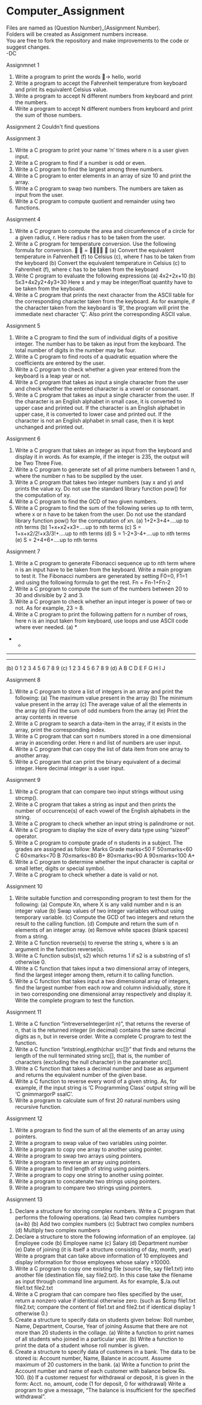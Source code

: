 # Computer_Assignment
Files are named as (Question Number)_(Assignment Number). </br>
Folders will be created as Assignment numbers increase. </br>
You are free to fork the repository and make improvements to the code or suggest changes. </br>
-DC

Assignmnet 1
1.	Write a program to print the words → hello, world
2.	Write a program to accept the Fahrenheit temperature from keyboard and print its equivalent Celsius value.
3.	Write a program to accept N different numbers from keyboard and print the numbers.
4.	Write a program to accept N different numbers from keyboard and print the sum of those numbers.

Assignment 2
Couldn't find questions

Assignment 3
1.	Write a C program to print your name ‘n’ times where n is a user given input.
2.	Write a C program to find if a number is odd or even.
3.	Write a C program to find the largest among three numbers.
4.	Write a C program to enter elements in an array of size 10 and print the array.
5.	Write a C program to swap two numbers. The numbers are taken as input from the user.
6.	Write a C program to compute quotient and remainder using two functions. 

Assignment 4
1. Write a C program to compute the area and circumference of a circle for a
given radius, r. Here radius r has to be taken from the user.
2. Write a C program for temperature conversion. Use the following
formula for conversion.
􀯖
􀬹 = 􀯙􀬿􀬷􀬶
􀬽
(a) Convert the equivalent temperature in Fahrenheit (f) to Celsius (c),
where f has to be taken from the keyboard
(b) Convert the equivalent temperature in Celsius (c) to Fahrenheit (f),
where c has to be taken from the keyboard
3. Write C program to evaluate the following expressions
(a) 4x2+2x+10
(b) 5x3+4x2y2+4y3+30
Here x and y may be integer/float quantity have to be taken from the
keyboard.
4. Write a C program that prints the next character from the ASCII table for
the corresponding character taken from the keyboard. As for example, if
the character taken from the keyboard is ‘B’, the program will print the
immediate next character ‘Ç’. Also print the corresponding ASCII value.

Assignment 5
1. Write a C program to find the sum of individual digits of a positive
integer. The number has to be taken as input from the keyboard. The total
number of digits in the number may be four.
2. Write a C program to find roots of a quadratic equation where the
coefficients are entered by the user.
3. Write a C program to check whether a given year entered from the
keyboard is a leap year or not.
4. Write a C program that takes as input a single character from the user and
check whether the entered character is a vowel or consonant.
5. Write a C program that takes as input a single character from the user. If
the character is an English alphabet in small case, it is converted to upper
case and printed out. If the character is an English alphabet in upper case,
it is converted to lower case and printed out. If the character is not an
English alphabet in small case, then it is kept unchanged and printed out.

Assignment 6
1. Write a C program that takes an integer as input from the keyboard and
display it in words. As for example, if the integer is 235, the output will
be Two Three Five.
2. Write a C program to generate set of all prime numbers between 1 and n,
where the number n has to be supplied by the user.
3. Write a C program that takes two integer numbers (say x and y) and
prints the value xy. Do not use the standard library function pow() for the
computation of xy.
4. Write a C program to find the GCD of two given numbers.
5. Write a C program to find the sum of the following series up to nth term,
where x or n have to be taken from the user. Do not use the standard
library function pow() for the computation of xn.
(a) 1+2+3+4+….up to nth terms
(b) 1+x+x2+x3+….up to nth terms
(c) S = 1+x+x2/2!+x3/3!+….up to nth terms
(d) S = 1-2+3-4+….up to nth terms
(e) S = 2+4+6+….up to nth terms

Assignment 7
1. Write a C program to generate Fibonacci sequence up to nth term where n
is an input have to be taken from the keyboard. Write a main program to
test it. The Fibonacci numbers are generated by setting F0=0, F1=1 and
using the following formula to get the rest.
Fn = Fn-1+Fn-2
2. Write a C program to compute the sum of the numbers between 20 to 30
and divisible by 2 and 3.
3. Write a C program to check whether an input integer is power of two or
not. As for example, 23 = 8.
4. Write a C program to print the following pattern for n number of rows,
here n is an input taken from keyboard, use loops and use ASCII code
where ever needed.
(a) *
* *
* * *
* * * *
(b) 0
1 2
3 4 5
6 7 8 9
(c) 1
2 3 4
5 6 7 8 9
(d) A
B C
D E F
G H I J

Assignment 8
1. Write a C program to store a list of integers in an array and print the
following:
(a) The maximum value present in the array
(b) The minimum value present in the array
(c) The average value of all the elements in the array
(d) Find the sum of odd numbers from the array
(e) Print the array contents in reverse
2. Write a C program to search a data-item in the array, if it exists in the
array, print the corresponding index.
3. Write a C program that can sort n numbers stored in a one dimensional
array in ascending order. Here n and list of numbers are user input.
4. Write a C program that can copy the list of data item from one array to
another array.
5. Write a C program that can print the binary equivalent of a decimal
integer. Here decimal integer is a user input.

Assignment 9
1. Write a C program that can compare two input strings without using
strcmp().
2. Write a C program that takes a string as input and then prints the
number of occurrence(s) of each vowel of the English alphabets in the
string.
3. Write a C program to check whether an input string is palindrome or
not.
4. Write a C program to display the size of every data type using “sizeof”
operator.
5. Write a C program to compute grade of n students in a subject. The
grades are assigned as follow:
Marks Grade
marks<50 F
50≤marks<60 C
60≤marks<70 B
70≤marks<80 B+
80≤marks<90 A
90≤marks<100 A+
6. Write a C program to determine whether the input character is capital
or small letter, digits or special symbol.
7. Write a C program to check whether a date is valid or not.

Assignment 10
1. Write suitable function and corresponding program to test them for the
following:
(a) Compute Xn, where X is any valid number and n is an integer value
(b) Swap values of two integer variables without using temporary
variable.
(c) Compute the GCD of two integers and return the result to the
calling function.
(d) Compute and return the sum of n elements of an integer array.
(e) Remove white spaces (blank spaces) from a string.
2. Write a C function reverse(s) to reverse the string s, where s is an
argument in the function reverse(s).
3. Write a C function subs(s1, s2) which returns 1 if s2 is a substring of
s1 otherwise 0.
4. Write a C function that takes input a two dimensional array of
integers, find the largest integer among them, return it to calling
function.
5. Write a C function that takes input a two dimensional array of
integers, find the largest number from each row and column
individually, store it in two corresponding one dimensional array
respectively and display it. Write the complete program to test the
function.

Assignment 11
1. Write a C function “ïntreverseInteger(int n)”, that returns the reverse
of n, that is the returned integer (in decimal) contains the same
decimal digits as n, but in reverse order. Write a complete C program
to test the function.
2. Write a C function “intstringLength(char src[])” that finds and returns
the length of the null terminated string src[], that is, the number of
characters (excluding the null character) in the parameter src[].
3. Write a C function that takes a decimal number and base as argument
and returns the equivalent number of the given base.
4. Write a C function to reverse every word of a given string. As, for
example, if the input string is ‘C Programming Class’ output string
will be ‘C gnimmargorP ssalC’.
5. Write a program to calculate sum of first 20 natural numbers using
recursive function.

Assignment 12
1. Write a program to find the sum of all the elements of an array using
pointers.
2. Write a program to swap value of two variables using pointer.
3. Write a program to copy one array to another using pointer.
4. Write a program to swap two arrays using pointers.
5. Write a program to reverse an array using pointers.
6. Write a program to find length of string using pointers.
7. Write a program to copy one string to another using pointer.
8. Write a program to concatenate two strings using pointers.
9. Write a program to compare two strings using pointers.

Assignment 13
1. Declare a structure for storing complex numbers. Write a C program that performs
the following operations.
(a) Read two complex numbers (a+ib)
(b) Add two complex numbers
(c) Subtract two complex numbers
(d) Multiply two complex numbers
2. Declare a structure to store the following information of an employee.
(a) Employee code
(b) Employee name
(c) Salary
(d) Department number
(e) Date of joining (it is itself a structure consisting of day, month, year)
Write a program that can take above information of 10 employees and display
information for those employees whose salary ≥10000.
3. Write a C program to copy one existing file (source file, say file1.txt) into another
file (destination file, say file2.txt). In this case take the filename as input through
command line argument. As for example, $./a.out file1.txt file2.txt
4. Write a C program that can compare two files specified by the user, return a
nonzero value if identical otherwise zero. (such as $cmp file1.txt file2.txt;
compare the content of file1.txt and file2.txt if identical display 1 otherwise 0.)
5. Create a structure to specify data on students given below:
Roll number, Name, Department, Course, Year of joining
Assume that there are not more than 20 students in the collage.
(a) Write a function to print names of all students who joined in a particular year.
(b) Write a function to print the data of a student whose roll number is given.
6. Create a structure to specify data of customers in a bank.
The data to be stored is: Account number, Name, Balance in account.
Assume maximum of 20 customers in the bank.
(a) Write a function to print the Account number and name of each customer with
balance below Rs. 100.
(b) If a customer request for withdrawal or deposit, it is given in the form: Acct. no,
amount, code (1 for deposit, 0 for withdrawal) Write a program to give a message,
“The balance is insufficient for the specified withdrawal”.